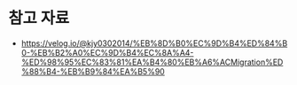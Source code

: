 # 참고 자료
- https://velog.io/@kjy0302014/%EB%8D%B0%EC%9D%B4%ED%84%B0-%EB%B2%A0%EC%9D%B4%EC%8A%A4-%ED%98%95%EC%83%81%EA%B4%80%EB%A6%ACMigration%ED%88%B4-%EB%B9%84%EA%B5%90